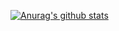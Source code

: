 [![Anurag's github stats](https://github-readme-stats.vercel.app/api?username=rzry)](https://github.com/anuraghazra/github-readme-stats)
